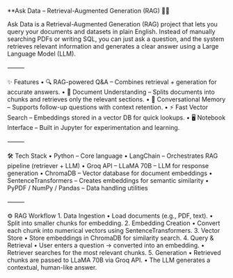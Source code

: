 **Ask Data – Retrieval-Augmented Generation (RAG) 📂🤖

Ask Data is a Retrieval-Augmented Generation (RAG) project that lets you query your documents and datasets in plain English. 
Instead of manually searching PDFs or writing SQL, you can just ask a question, and the system retrieves relevant information and generates a clear answer using a Large Language Model (LLM).

⸻

✨ Features
	•	🔍 RAG-powered Q&A – Combines retrieval + generation for accurate answers.
	•	📑 Document Understanding – Splits documents into chunks and retrieves only the relevant sections.
	•	🧠 Conversational Memory – Supports follow-up questions with context retention.
	•	⚡ Fast Vector Search – Embeddings stored in a vector DB for quick lookups.
	•	🖥️ Notebook Interface – Built in Jupyter for experimentation and learning.

⸻

🛠️ Tech Stack
	•	Python – Core language
	•	LangChain – Orchestrates RAG pipeline (retriever + LLM)
	•	Groq API – LLaMA 70B – LLM for response generation
	•	ChromaDB – Vector database for document embeddings
	•	SentenceTransformers – Creates embeddings for semantic similarity
	•	PyPDF / NumPy / Pandas – Data handling utilities

⸻

⚙️ RAG Workflow
	1.	Data Ingestion
	•	Load documents (e.g., PDF, text).
	•	Split into smaller chunks for embedding.
	2.	Embedding Creation
	•	Convert each chunk into numerical vectors using SentenceTransformers.
	3.	Vector Store
	•	Store embeddings in ChromaDB for similarity search.
	4.	Query & Retrieval
	•	User enters a question → converted into an embedding.
	•	Retriever searches for the most relevant chunks.
	5.	Generation
	•	Retrieved chunks are passed to LLaMA 70B via Groq API.
	•	The LLM generates a contextual, human-like answer.
